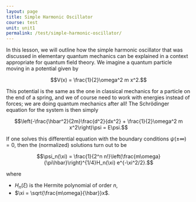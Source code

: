 ```yaml
---
layout: page
title: Simple Harmonic Oscillator
course: test
unit: unit1
permalink: /test/simple-harmonic-oscillator/
---
```


In this lesson, we will outline how the simple harmonic oscillator that was discussed in elementary quantum mechanics can be explained in a context appropriate for quantum field theory. We imagine a quantum particle moving in a potential given by 

$$V(x) = \frac{1}{2}\omega^2 m x^2.$$

This potential is the same as the one in classical mechanics for a particle on the end of a spring, and we of course need to work with energies instead of forces; we are doing quantum mechanics after all! The Schrödinger equation for the system is then simply 

$$\left(-\frac{\hbar^2}{2m}\frac{d^2}{dx^2} + \frac{1}{2}\omega^2 m x^2\right)\psi = E\psi.$$

If one solves this differential equation with the boundary conditions $\psi(\pm\infty) = 0$, then the (normalized) solutions turn out to be 

$$\psi_n(\xi) = \frac{1}{2^n n!}\left(\frac{m\omega}{\pi\hbar}\right)^{1/4}H_n(\xi) e^{-\xi^2/2}.$$

where

* $H_n(\xi)$ is the Hermite polynomial of order $n$,
* $\xi = \sqrt{\frac{m\omega}{\hbar}}x$.




